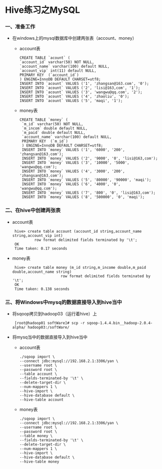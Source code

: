 # Hive练习之MySQL

### 一、准备工作

* 在windows上的mysql数据库中创建两张表（account、money）

  * account表
  
        CREATE TABLE `acount` (
        `account_id` varchar(50) NOT NULL,
        `account_name` varchar(100) default NULL,
        `account_vip` int(11) default NULL,
        PRIMARY KEY  (`account_id`)
        ) ENGINE=InnoDB DEFAULT CHARSET=utf8;
        INSERT INTO `acount` VALUES ('1', 'zhangsan@163.com', '0');
        INSERT INTO `acount` VALUES ('2', 'lisi@163,com', '1');
        INSERT INTO `acount` VALUES ('3', 'wangwu@qq.com', '2');
        INSERT INTO `acount` VALUES ('4', 'zhaoliu', '0');
        INSERT INTO `acount` VALUES ('5', 'maqi', '1');
        
  * money表
 
        CREATE TABLE `money` (
         `m_id` varchar(50) NOT NULL,
         `m_incom` double default NULL,
         `m_paid` double default NULL,
         `account_name` varchar(100) default NULL,
         PRIMARY KEY  (`m_id`)
         ) ENGINE=InnoDB DEFAULT CHARSET=utf8;
         INSERT INTO `money` VALUES ('1', '6000', '200', 'zhangsan@163.com');
         INSERT INTO `money` VALUES ('2', '9000', '0', 'lisi@163,com');
         INSERT INTO `money` VALUES ('3', '10000', '5000', 'wangwu@qq.com');
         INSERT INTO `money` VALUES ('4', '3000', '200', 'zhangsan@163.com');
         INSERT INTO `money` VALUES ('5', '80000', '90000', 'maqi');
         INSERT INTO `money` VALUES ('6', '4000', '0', 'wangwu@qq.com');
         INSERT INTO `money` VALUES ('7', '800', '0', 'lisi@163,com');
         INSERT INTO `money` VALUES ('8', '500000', '0', 'maqi');
 
### 二、在hive中创建两张表

* account表

       hive> create table account (account_id string,account_name string,account_vip int) 
                row format delimited fields terminated by '\t';      
       OK
       Time taken: 0.17 seconds

* money表

       hive> create table money (m_id string,m_income double,m_paid double,account_name string) 
                            row format delimited fields terminated by '\t';
       OK
       Time taken: 0.138 seconds

### 三、将Windows中mysq的数据直接导入到hive当中

* 将sqoop拷贝到hadoop03（运行着hive）上

       [root@hadoop01 softWare]# scp -r sqoop-1.4.4.bin__hadoop-2.0.4-alpha/ hadoop03:/softWare/

* 将mysq当中的数据直接导入到hive当中

  * account表
  
        ./sqoop import \
        --connect jdbc:mysql://192.168.2.1:3306/yan \
        --username root \
        --password root \
        --table account \
        --fields-terminated-by '\t' \
        --delete-target-dir \
        --num-mappers 1 \
        --hive-import \
        --hive-database default \
        --hive-table account
  
  * money表

        ./sqoop import \
        --connect jdbc:mysql://192.168.2.1:3306/yan \
        --username root \
        --password root \
        --table money \
        --fields-terminated-by '\t' \
        --delete-target-dir \
        --num-mappers 1 \
        --hive-import \
        --hive-database default \
        --hive-table money


